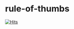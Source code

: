# rule-of-thumbs

[![Hits](https://hits.seeyoufarm.com/api/count/incr/badge.svg?url=https%3A%2F%2Fgithub.com%2Frule-of-thumbs%2Fhit-counter&count_bg=%235479FF&title_bg=%23555555&icon=&icon_color=%23E7E7E7&title=hits&edge_flat=false)](https://hits.seeyoufarm.com)
